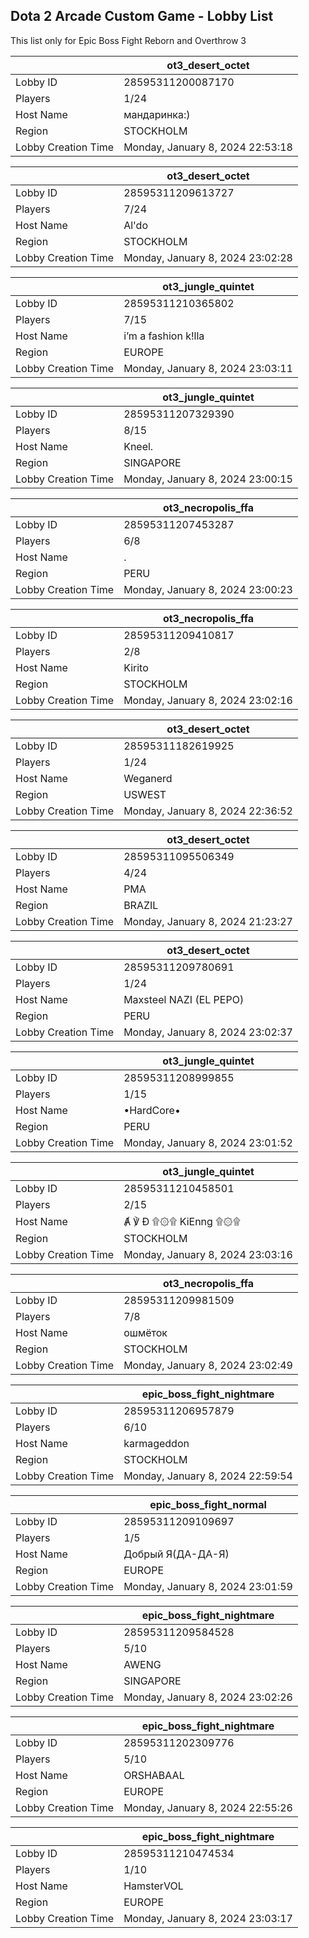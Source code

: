## Dota 2 Arcade Custom Game - Lobby List

This list only for Epic Boss Fight Reborn and Overthrow 3

|  | ot3_desert_octet |
| ------ | ------ |
| Lobby ID | 28595311200087170 |
| Players | 1/24 |
| Host Name | мандаринка:) |
| Region | STOCKHOLM |
| Lobby Creation Time | Monday, January 8, 2024 22:53:18 |


|  | ot3_desert_octet |
| ------ | ------ |
| Lobby ID | 28595311209613727 |
| Players | 7/24 |
| Host Name | Al'do |
| Region | STOCKHOLM |
| Lobby Creation Time | Monday, January 8, 2024 23:02:28 |


|  | ot3_jungle_quintet |
| ------ | ------ |
| Lobby ID | 28595311210365802 |
| Players | 7/15 |
| Host Name | i’m a fashion k!lla |
| Region | EUROPE |
| Lobby Creation Time | Monday, January 8, 2024 23:03:11 |


|  | ot3_jungle_quintet |
| ------ | ------ |
| Lobby ID | 28595311207329390 |
| Players | 8/15 |
| Host Name | Kneel. |
| Region | SINGAPORE |
| Lobby Creation Time | Monday, January 8, 2024 23:00:15 |


|  | ot3_necropolis_ffa |
| ------ | ------ |
| Lobby ID | 28595311207453287 |
| Players | 6/8 |
| Host Name | . |
| Region | PERU |
| Lobby Creation Time | Monday, January 8, 2024 23:00:23 |


|  | ot3_necropolis_ffa |
| ------ | ------ |
| Lobby ID | 28595311209410817 |
| Players | 2/8 |
| Host Name | Kirito |
| Region | STOCKHOLM |
| Lobby Creation Time | Monday, January 8, 2024 23:02:16 |


|  | ot3_desert_octet |
| ------ | ------ |
| Lobby ID | 28595311182619925 |
| Players | 1/24 |
| Host Name | Weganerd |
| Region | USWEST |
| Lobby Creation Time | Monday, January 8, 2024 22:36:52 |


|  | ot3_desert_octet |
| ------ | ------ |
| Lobby ID | 28595311095506349 |
| Players | 4/24 |
| Host Name | PMA |
| Region | BRAZIL |
| Lobby Creation Time | Monday, January 8, 2024 21:23:27 |


|  | ot3_desert_octet |
| ------ | ------ |
| Lobby ID | 28595311209780691 |
| Players | 1/24 |
| Host Name | Maxsteel NAZI (EL PEPO) |
| Region | PERU |
| Lobby Creation Time | Monday, January 8, 2024 23:02:37 |


|  | ot3_jungle_quintet |
| ------ | ------ |
| Lobby ID | 28595311208999855 |
| Players | 1/15 |
| Host Name | •HardCore• |
| Region | PERU |
| Lobby Creation Time | Monday, January 8, 2024 23:01:52 |


|  | ot3_jungle_quintet |
| ------ | ------ |
| Lobby ID | 28595311210458501 |
| Players | 2/15 |
| Host Name | Ⱥ ℣ Đ ۩۞۩ KiEnng ۩۞۩ |
| Region | STOCKHOLM |
| Lobby Creation Time | Monday, January 8, 2024 23:03:16 |


|  | ot3_necropolis_ffa |
| ------ | ------ |
| Lobby ID | 28595311209981509 |
| Players | 7/8 |
| Host Name | ошмёток |
| Region | STOCKHOLM |
| Lobby Creation Time | Monday, January 8, 2024 23:02:49 |


|  | epic_boss_fight_nightmare |
| ------ | ------ |
| Lobby ID | 28595311206957879 |
| Players | 6/10 |
| Host Name | karmageddon |
| Region | STOCKHOLM |
| Lobby Creation Time | Monday, January 8, 2024 22:59:54 |


|  | epic_boss_fight_normal |
| ------ | ------ |
| Lobby ID | 28595311209109697 |
| Players | 1/5 |
| Host Name | Добрый Я(ДА-ДА-Я) |
| Region | EUROPE |
| Lobby Creation Time | Monday, January 8, 2024 23:01:59 |


|  | epic_boss_fight_nightmare |
| ------ | ------ |
| Lobby ID | 28595311209584528 |
| Players | 5/10 |
| Host Name | AWENG |
| Region | SINGAPORE |
| Lobby Creation Time | Monday, January 8, 2024 23:02:26 |


|  | epic_boss_fight_nightmare |
| ------ | ------ |
| Lobby ID | 28595311202309776 |
| Players | 5/10 |
| Host Name | ORSHABAAL |
| Region | EUROPE |
| Lobby Creation Time | Monday, January 8, 2024 22:55:26 |


|  | epic_boss_fight_nightmare |
| ------ | ------ |
| Lobby ID | 28595311210474534 |
| Players | 1/10 |
| Host Name | HamsterVOL |
| Region | EUROPE |
| Lobby Creation Time | Monday, January 8, 2024 23:03:17 |


